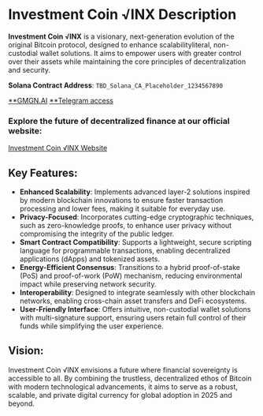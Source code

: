 # Investment Coin √INX Description

**Investment Coin √INX** is a visionary, next-generation evolution of the original Bitcoin protocol, designed to enhance scalabilityliteral, non-custodial wallet solutions. It aims to empower users with greater control over their assets while maintaining the core principles of decentralization and security.

**Solana Contract Address**: `TBD_Solana_CA_Placeholder_1234567890`

[**GMGN.AI](https://gmgn.ai "GMGN.ai √INX")
[**Telegram access](https://t.me/InvestmentCoinINX "t.me √INX")

### Explore the future of decentralized finance at our official website:  
[Investment Coin √INX Website](https://github.com/InvestmentCoinINX)


## Key Features:
- **Enhanced Scalability**: Implements advanced layer-2 solutions inspired by modern blockchain innovations to ensure faster transaction processing and lower fees, making it suitable for everyday use.
- **Privacy-Focused**: Incorporates cutting-edge cryptographic techniques, such as zero-knowledge proofs, to enhance user privacy without compromising the integrity of the public ledger.
- **Smart Contract Compatibility**: Supports a lightweight, secure scripting language for programmable transactions, enabling decentralized applications (dApps) and tokenized assets.
- **Energy-Efficient Consensus**: Transitions to a hybrid proof-of-stake (PoS) and proof-of-work (PoW) mechanism, reducing environmental impact while preserving network security.
- **Interoperability**: Designed to integrate seamlessly with other blockchain networks, enabling cross-chain asset transfers and DeFi ecosystems.
- **User-Friendly Interface**: Offers intuitive, non-custodial wallet solutions with multi-signature support, ensuring users retain full control of their funds while simplifying the user experience.

## Vision:
Investment Coin √INX envisions a future where financial sovereignty is accessible to all. By combining the trustless, decentralized ethos of Bitcoin with modern technological advancements, it aims to serve as a robust, scalable, and private digital currency for global adoption in 2025 and beyond.
